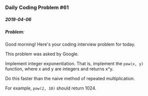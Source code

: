 ### Daily Coding Problem #61
##### 2019-04-06
##### Problem:

Good morning! Here's your coding interview problem for today.

This problem was asked by Google.

Implement integer exponentiation. That is, implement the `pow(x, y)` function, where x and y are integers and returns x^y.

Do this faster than the naive method of repeated multiplication.

For example, `pow(2, 10)` should return 1024.
